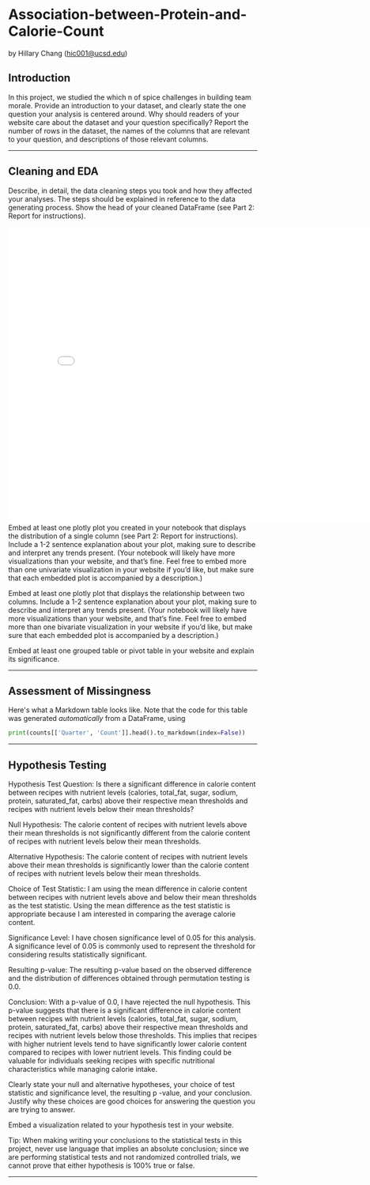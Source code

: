 # Association-between-Protein-and-Calorie-Count
by Hillary Chang (hic001@ucsd.edu)

## Introduction

In this project, we studied the which n of spice challenges in building team morale.
Provide an introduction to your dataset, and clearly state the one question your analysis is centered around. Why should readers of your website care about the dataset and your question specifically? Report the number of rows in the dataset, the names of the columns that are relevant to your question, and descriptions of those relevant columns.

---

## Cleaning and EDA

Describe, in detail, the data cleaning steps you took and how they affected your analyses. The steps should be explained in reference to the data generating process. Show the head of your cleaned DataFrame (see Part 2: Report for instructions).

<iframe src="assets/10-80-enrollment.html" width=800 height=600 frameBorder=0></iframe>
Embed at least one plotly plot you created in your notebook that displays the distribution of a single column (see Part 2: Report for instructions). Include a 1-2 sentence explanation about your plot, making sure to describe and interpret any trends present. (Your notebook will likely have more visualizations than your website, and that’s fine. Feel free to embed more than one univariate visualization in your website if you’d like, but make sure that each embedded plot is accompanied by a description.)

Embed at least one plotly plot that displays the relationship between two columns. Include a 1-2 sentence explanation about your plot, making sure to describe and interpret any trends present. (Your notebook will likely have more visualizations than your website, and that’s fine. Feel free to embed more than one bivariate visualization in your website if you’d like, but make sure that each embedded plot is accompanied by a description.)


Embed at least one grouped table or pivot table in your website and explain its significance.

---

## Assessment of Missingness

Here's what a Markdown table looks like. Note that the code for this table was generated _automatically_ from a DataFrame, using

```py
print(counts[['Quarter', 'Count']].head().to_markdown(index=False))
```

---

## Hypothesis Testing

Hypothesis Test Question: Is there a significant difference in calorie content between recipes with nutrient levels (calories, total_fat, sugar, sodium, protein, saturated_fat, carbs) above their respective mean thresholds and recipes with nutrient levels below their mean thresholds?

Null Hypothesis: The calorie content of recipes with nutrient levels above their mean thresholds is not significantly different from the calorie content of recipes with nutrient levels below their mean thresholds.

Alternative Hypothesis: The calorie content of recipes with nutrient levels above their mean thresholds is significantly lower than the calorie content of recipes with nutrient levels below their mean thresholds.

Choice of Test Statistic: I am using the mean difference in calorie content between recipes with nutrient levels above and below their mean thresholds as the test statistic. Using the mean difference as the test statistic is appropriate because I am interested in comparing the average calorie content.

Significance Level: I have chosen significance level of 0.05 for this analysis. A significance level of 0.05 is commonly used to represent the threshold for considering results statistically significant.

Resulting p-value: The resulting p-value based on the observed difference and the distribution of differences obtained through permutation testing is 0.0.

Conclusion: With a p-value of 0.0, I have rejected the null hypothesis. This p-value suggests that there is a significant difference in calorie content between recipes with nutrient levels (calories, total_fat, sugar, sodium, protein, saturated_fat, carbs) above their respective mean thresholds and recipes with nutrient levels below those thresholds. This implies that recipes with higher nutrient levels tend to have significantly lower calorie content compared to recipes with lower nutrient levels. This finding could be valuable for individuals seeking recipes with specific nutritional characteristics while managing calorie intake.



Clearly state your null and alternative hypotheses, your choice of test statistic and significance level, the resulting 
p
-value, and your conclusion. Justify why these choices are good choices for answering the question you are trying to answer.

Embed a visualization related to your hypothesis test in your website.

Tip: When making writing your conclusions to the statistical tests in this project, never use language that implies an absolute conclusion; since we are performing statistical tests and not randomized controlled trials, we cannot prove that either hypothesis is 100% true or false.

---
